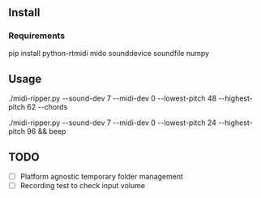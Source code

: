 #

## Install

### Requirements

pip install python-rtmidi mido sounddevice soundfile numpy

## Usage

./midi-ripper.py --sound-dev 7 --midi-dev 0 --lowest-pitch 48 --highest-pitch 62 --chords

./midi-ripper.py --sound-dev 7 --midi-dev 0 --lowest-pitch 24 --highest-pitch 96 && beep

## TODO

- [ ] Platform agnostic temporary folder management
- [ ] Recording test to check input volume
